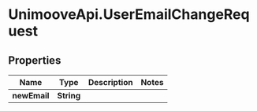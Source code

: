 # UnimooveApi.UserEmailChangeRequest

## Properties
Name | Type | Description | Notes
------------ | ------------- | ------------- | -------------
**newEmail** | **String** |  | 


